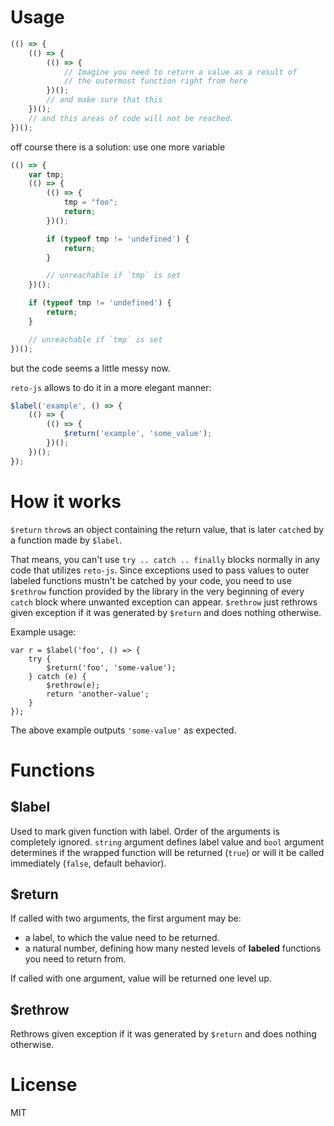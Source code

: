 # Usage

```javascript
(() => {
    (() => {
        (() => {
            // Imagine you need to return a value as a result of
            // the outermost function right from here
        })();
        // and make sure that this
    })();
    // and this areas of code will not be reached.
})();
```

off course there is a solution: use one more variable

```javascript
(() => {
    var tmp;
    (() => {
        (() => {
            tmp = "foo";
            return;
        })();

        if (typeof tmp != 'undefined') {
            return;
        }

        // unreachable if `tmp` is set
    })();

    if (typeof tmp != 'undefined') {
        return;
    }

    // unreachable if `tmp` is set
})();
```

but the code seems a little messy now.

`reto-js` allows to do it in a more elegant manner:

```javascript
$label('example', () => {
    (() => {
        (() => {
            $return('example', 'some_value');
        })();
    })();
});
```

# How it works

`$return` `throw`s an object containing the return value, that is later `catch`ed by a function made by `$label`.

That means, you can't use `try .. catch .. finally` blocks normally in any code that utilizes `reto-js`. Since exceptions used to pass values to outer labeled functions mustn't be catched by your code, you need to use `$rethrow` function provided by the library in the very beginning of every `catch` block where unwanted exception can appear. `$rethrow` just rethrows given exception if it was generated by `$return` and does nothing otherwise.

Example usage:

```
var r = $label('foo', () => {
    try {
        $return('foo', 'some-value');
    } catch (e) {
        $rethrow(e);
        return 'another-value';
    }
});
```

The above example outputs `'some-value'` as expected.

# Functions

## $label

Used to mark given function with label. Order of the arguments is completely ignored. `string` argument defines label value and `bool` argument determines if the wrapped function will be returned (`true`) or will it be called immediately (`false`, default behavior).

## $return

If called with two arguments, the first argument may be:

- a label, to which the value need to be returned.
- a natural number, defining how many nested levels of **labeled** functions you need to return from.

If called with one argument, value will be returned one level up.

## $rethrow

Rethrows given exception if it was generated by `$return` and does nothing otherwise.

# License

MIT
